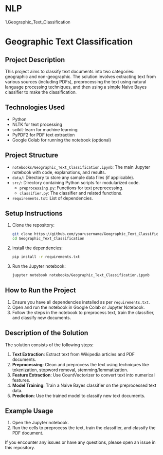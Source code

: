 # NLP
1.Geographic_Text_Classification
# Geographic Text Classification

## Project Description
This project aims to classify text documents into two categories: geographic and non-geographic. The solution involves extracting text from various sources (including PDFs), preprocessing the text using natural language processing techniques, and then using a simple Naive Bayes classifier to make the classification.

## Technologies Used
- Python
- NLTK for text processing
- scikit-learn for machine learning
- PyPDF2 for PDF text extraction
- Google Colab for running the notebook (optional)

## Project Structure
- `notebooks/Geographic_Text_Classification.ipynb`: The main Jupyter notebook with code, explanations, and results.
- `data/`: Directory to store any sample data files (if applicable).
- `src/`: Directory containing Python scripts for modularized code.
  - `preprocessing.py`: Functions for text preprocessing.
  - `classifier.py`: The classifier and related functions.
- `requirements.txt`: List of dependencies.

## Setup Instructions
1. Clone the repository:
    ```bash
    git clone https://github.com/yourusername/Geographic_Text_Classification.git
    cd Geographic_Text_Classification
    ```
2. Install the dependencies:
    ```bash
    pip install -r requirements.txt
    ```

3. Run the Jupyter notebook:
    ```bash
    jupyter notebook notebooks/Geographic_Text_Classification.ipynb
    ```

## How to Run the Project
1. Ensure you have all dependencies installed as per `requirements.txt`.
2. Open and run the notebook in Google Colab or Jupyter Notebook.
3. Follow the steps in the notebook to preprocess text, train the classifier, and classify new documents.

## Description of the Solution
The solution consists of the following steps:

1. **Text Extraction**: Extract text from Wikipedia articles and PDF documents.
2. **Preprocessing**: Clean and preprocess the text using techniques like tokenization, stopword removal, stemming/lemmatization.
3. **Feature Extraction**: Use CountVectorizer to convert text into numerical features.
4. **Model Training**: Train a Naive Bayes classifier on the preprocessed text data.
5. **Prediction**: Use the trained model to classify new text documents.

## Example Usage
1. Open the Jupyter notebook.
2. Run the cells to preprocess the text, train the classifier, and classify the PDF document.

If you encounter any issues or have any questions, please open an issue in this repository.
